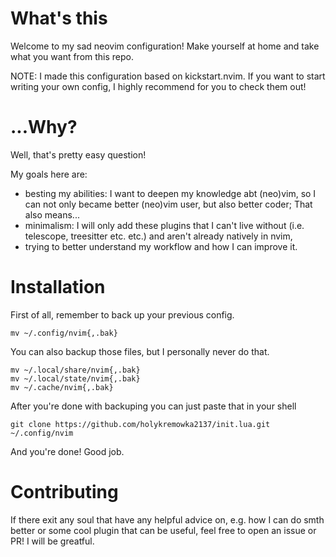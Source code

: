 # What's this
Welcome to my sad neovim configuration! Make yourself at home and take what you want from this repo. 

NOTE: I made this configuration based on kickstart.nvim. If you want to start writing your own config, I highly recommend for you to check them out!

# ...Why?
Well, that's pretty easy question! 

My goals here are: 
- besting my abilities: I want to deepen my knowledge abt (neo)vim, so I can not only became better (neo)vim user, but also better coder; That also means...
- minimalism: I will only add these plugins that I can't live without (i.e. telescope, treesitter etc. etc.) and aren't already natively in nvim,
- trying to better understand my workflow and how I can improve it. 

# Installation
First of all, remember to back up your previous config.
```shell
mv ~/.config/nvim{,.bak}
```

You can also backup those files, but I personally never do that.
```shell
mv ~/.local/share/nvim{,.bak}
mv ~/.local/state/nvim{,.bak}
mv ~/.cache/nvim{,.bak}
```

After you're done with backuping you can just paste that in your shell
```shell
git clone https://github.com/holykremowka2137/init.lua.git ~/.config/nvim
```

And you're done! Good job.

# Contributing
If there exit any soul that have any helpful advice on, e.g. how I can do smth better or some cool plugin that can be useful, feel free to open an issue or PR! I will be greatful. 
